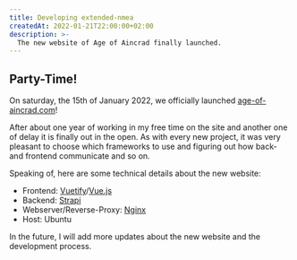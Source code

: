 ```yaml
---
title: Developing extended-nmea
createdAt: 2022-01-21T22:00:00+02:00
description: >-
  The new website of Age of Aincrad finally launched.
---
```


## Party-Time!

On saturday, the 15th of January 2022, we officially launched [age-of-aincrad.com]!

After about one year of working in my free time on the site and another one of delay it is finally out in the open.
As with every new project, it was very pleasant to choose which frameworks to use and figuring out how back- and frontend communicate and so on.

Speaking of, here are some technical details about the new website:

- Frontend: [Vuetify]/[Vue.js]
- Backend: [Strapi]
- Webserver/Reverse-Proxy: [Nginx]
- Host: Ubuntu

In the future, I will add more updates about the new website and the development process.

[age-of-aincrad.com]: https://age-of-aincrad.com/
[Vuetify]: https://vuetifyjs.com/en/
[Vue.js]: https://vuejs.org/
[Strapi]: https://strapi.io/
[docker-compose]: https://docs.docker.com/compose/
[Nginx]: https://www.nginx.com/
